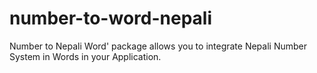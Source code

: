 # number-to-word-nepali
Number to Nepali Word' package allows you to integrate Nepali Number System in Words in your Application.
